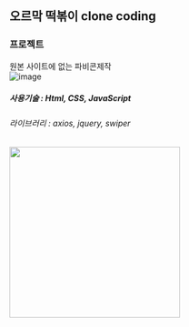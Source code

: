 ## 오르막 떡볶이 clone coding

### 프로젝트
원본 사이트에 없는 파비콘제작 <br>
![image](https://user-images.githubusercontent.com/107607247/196362990-6689d477-2d72-42fe-86b8-5e0cc832662d.png)



##### 사용기술 : Html, CSS, JavaScript
###### 라이브러리 : axios, jquery, swiper

<img src="https://user-images.githubusercontent.com/107607247/196362191-d8f5cbed-05a2-4a06-bbcd-120e1d4633dd.png"  width="300px">
